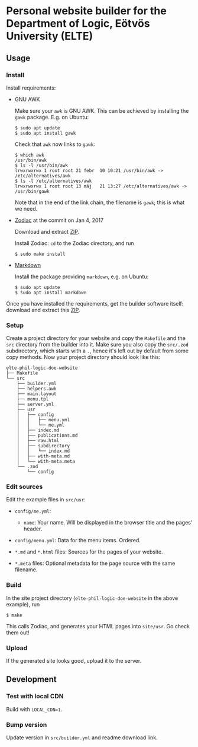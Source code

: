 # Personal website builder for the Department of Logic, Eötvös University (ELTE)

## Usage

### Install

Install requirements:

- GNU AWK

  Make sure your `awk` is GNU AWK. This can be achieved by installing the `gawk` 
  package. E.g. on Ubuntu:

  ```
  $ sudo apt update
  $ sudo apt install gawk
  ```
  
  Check that `awk` now links to `gawk`:
  
  ```
  $ which awk
  /usr/bin/awk
  $ ls -l /usr/bin/awk
  lrwxrwxrwx 1 root root 21 febr  10 10:21 /usr/bin/awk -> /etc/alternatives/awk
  $ ls -l /etc/alternatives/awk
  lrwxrwxrwx 1 root root 13 máj   21 13:27 /etc/alternatives/awk -> /usr/bin/gawk
  ```
  
  Note that in the end of the link chain, the filename is `gawk`; this is what 
  we need. 
  
- [Zodiac](http://nu-ex.com/projects/zodiac.html) at the commit on Jan 4, 2017

  Download and extract [ZIP](https://github.com/nuex/zodiac/archive/7515f68a8d8f2f0345c80874b34eeedddd3407da.zip).
  
  Install Zodiac: `cd` to the Zodiac directory, and run

  ```
  $ sudo make install
  ```
  
- [Markdown](https://daringfireball.net/projects/markdown/)

  Install the package providing `markdown`, e.g. on Ubuntu:

  ```
  $ sudo apt update
  $ sudo apt install markdown
  ```

Once you have installed the requirements, get the builder software itself: 
download and extract this [ZIP](https://github.com/tbitai/elte-phil-logic-personal-website/archive/v0.1.0.zip).

### Setup

Create a project directory for your website and copy the `Makefile` and the `src` 
directory from the builder into it. Make sure you also copy the `src/.zod` 
subdirectory, which starts with a `.`, hence it's left out by default from some 
copy methods. Now your project directory should look like this:

```
elte-phil-logic-doe-website
├── Makefile
└── src
    ├── builder.yml
    ├── helpers.awk
    ├── main.layout
    ├── menu.tpl
    ├── server.yml
    ├── usr
    │   ├── config
    │   │   ├── menu.yml
    │   │   └── me.yml
    │   ├── index.md
    │   ├── publications.md
    │   ├── raw.html
    │   ├── subdirectory
    │   │   └── index.md
    │   ├── with-meta.md
    │   └── with-meta.meta
    └── .zod
        └── config
```

### Edit sources

Edit the example files in `src/usr`:

- `config/me.yml`: 
  - `name`: Your name. Will be displayed in the browser title and the pages' header.

- `config/menu.yml`: Data for the menu items. Ordered.

- `*.md` and `*.html` files: Sources for the pages of your website.

- `*.meta` files: Optional metadata for the page source with the same filename.

### Build

In the site project directory (`elte-phil-logic-doe-website` in the above example), 
run

```
$ make
```

This calls Zodiac, and generates your HTML pages into `site/usr`. Go check them 
out! 

### Upload

If the generated site looks good, upload it to the server.

## Development

### Test with local CDN

Build with `LOCAL_CDN=1`.

### Bump version

Update version in `src/builder.yml` and readme download link.
